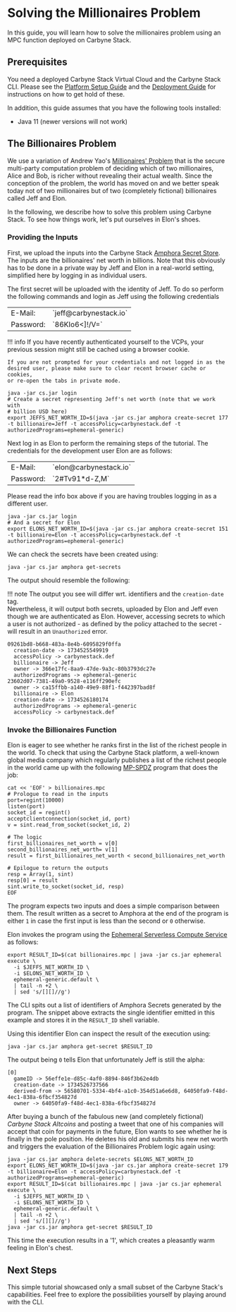 # Solving the Millionaires Problem

In this guide, you will learn how to solve the millionaires problem using an
MPC function deployed on Carbyne Stack.

## Prerequisites

You need a deployed Carbyne Stack Virtual Cloud and the Carbyne Stack CLI.
Please see the [Platform Setup Guide](../platform-setup) and the
[Deployment Guide](../deployment) for instructions on how to get hold of
these.

In addition, this guide assumes that you have the following tools installed:

- Java 11 (newer versions will not work)

## The Billionaires Problem

We use a variation of Andrew Yao's [Millionaires' Problem](https://en.wikipedia.org/wiki/Yao%27s_Millionaires%27_problem)
that is the secure multi-party computation problem of deciding which of two
millionaires, Alice and Bob, is richer without revealing their actual wealth.
Since the conception of the problem, the world has moved on and we better speak
today not of two millionaires but of two (completely fictional) billionaires
called Jeff and Elon.

In the following, we describe how to solve this problem using Carbyne Stack. To
see how things work, let's put ourselves in Elon's shoes.

### Providing the Inputs

First, we upload the inputs into the Carbyne Stack
[Amphora Secret Store](https://github.com/carbynestack/amphora). The inputs are
the billionaires' net worth in billions. Note that this obviously has to be done
in a private way by Jeff and Elon in a real-world setting, simplified here by
logging in as individual users.

The first secret will be uploaded with the identity of Jeff. To do so perform
the following commands and login as Jeff using the following credentials
<table>
  <tr>
    <td>E-Mail:</td>
    <td>`jeff@carbynestack.io`</td>
  </tr><tr>
    <td>Password:</td>
    <td>`86KIo6<]!/V=`</td>
  </tr>
</table>

!!! info
    If you have recently authenticated yourself to the VCPs, your previous
    session might still be cached using a browser cookie.

    If you are not prompted for your credentials and not logged in as the 
    desired user, please make sure to clear recent browser cache or cookies,
    or re-open the tabs in private mode.

```shell
java -jar cs.jar login
# Create a secret representing Jeff's net worth (note that we work with 
# billion USD here)
export JEFFS_NET_WORTH_ID=$(java -jar cs.jar amphora create-secret 177 -t billionaire=Jeff -t accessPolicy=carbynestack.def -t authorizedPrograms=ephemeral-generic)
```

Next log in as Elon to perform the remaining steps of the tutorial. The
credentials for the development user Elon are as follows:
<table>
  <tr>
    <td>E-Mail:</td>
    <td>`elon@carbynestack.io`</td>
  </tr><tr>
    <td>Password:</td>
    <td>`2#Tv91*d-Z,M`</td>
  </tr>
</table>

Please read the info box above if you are having troubles logging in as a different user.

```shell
java -jar cs.jar login
# And a secret for Elon
export ELONS_NET_WORTH_ID=$(java -jar cs.jar amphora create-secret 151 -t billionaire=Elon -t accessPolicy=carbynestack.def -t authorizedPrograms=ephemeral-generic)
```

We can check the secrets have been created using:

```shell
java -jar cs.jar amphora get-secrets
```

The output should resemble the following:

!!! note
    The output you see will differ wrt. identifiers and the `creation-date` tag.
    <br>
    Nevertheless, it will output both secrets, uploaded by Elon and Jeff even
    though we are authenticated as Elon. However, accessing secrets to which a 
    user is not authorized - as defined by the policy attached to the secret -
    will result in an `Unauthorized` error.

```shell
09261bd8-b668-483a-8e4b-6095829f0ffa
  creation-date -> 1734525549919
  accessPolicy -> carbynestack.def
  billionaire -> Jeff
  owner -> 366e17fc-8aa9-47de-9a3c-80b3793dc27e
  authorizedPrograms -> ephemeral-generic
23602d07-7381-49a0-9528-e116ff290efc
  owner -> ca15ffbb-a140-49e9-88f1-f442397bad8f
  billionaire -> Elon
  creation-date -> 1734526180174
  authorizedPrograms -> ephemeral-generic
  accessPolicy -> carbynestack.def
```

### Invoke the Billionaires Function

Elon is eager to see whether he ranks first in the list of the richest people in
the world. To check that using the Carbyne Stack platform, a well-known global
media company which regularly publishes a list of the richest people in the
world came up with the following [MP-SPDZ](https://github.com/data61/MP-SPDZ)
program that does the job:

```shell
cat << 'EOF' > billionaires.mpc
# Prologue to read in the inputs
port=regint(10000)
listen(port)
socket_id = regint()
acceptclientconnection(socket_id, port)
v = sint.read_from_socket(socket_id, 2)

# The logic
first_billionaires_net_worth = v[0]
second_billionaires_net_worth= v[1]
result = first_billionaires_net_worth < second_billionaires_net_worth

# Epilogue to return the outputs 
resp = Array(1, sint)
resp[0] = result
sint.write_to_socket(socket_id, resp)
EOF
```

The program expects two inputs and does a simple comparison between them. The
result written as a secret to Amphora at the end of the program is either `1` in
case the first input is less than the second or `0` otherwise.

Elon invokes the program using the
[Ephemeral Serverless Compute Service](https://github.com/carbynestack/ephemeral)
as follows:

```shell
export RESULT_ID=$(cat billionaires.mpc | java -jar cs.jar ephemeral execute \
  -i $JEFFS_NET_WORTH_ID \
  -i $ELONS_NET_WORTH_ID \
  ephemeral-generic.default \
  | tail -n +2 \
  | sed 's/[][]//g')
```

The CLI spits out a list of identifiers of Amphora Secrets generated by the
program. The snippet above extracts the single identifier emitted in this
example and stores it in the `RESULT_ID` shell variable.

Using this identifier Elon can inspect the result of the execution using:

```shell
java -jar cs.jar amphora get-secret $RESULT_ID
```

The output being `0` tells Elon that unfortunately Jeff is still the alpha:

```shell
[0]
  gameID -> 56effe1e-d85c-4af0-8894-846f3b62e4db
  creation-date -> 1734526737566
  derived-from -> 56580701-5334-4bf4-a1c0-354d51a6e6d8, 64050fa9-f48d-4ec1-838a-6fbcf354827d
  owner -> 64050fa9-f48d-4ec1-838a-6fbcf354827d
```

After buying a bunch of the fabulous new (and completely fictional) _Carbyne
Stack Altcoins_ and posting a tweet that one of his companies will accept that
coin for payments in the future, Elon wants to see whether he is finally in the
pole position. He deletes his old and submits his new net worth and triggers the
evaluation of the Billionaires Problem logic again using:

```shell
java -jar cs.jar amphora delete-secrets $ELONS_NET_WORTH_ID
export ELONS_NET_WORTH_ID=$(java -jar cs.jar amphora create-secret 179 -t billionaire=Elon -t accessPolicy=carbynestack.def -t authorizedPrograms=ephemeral-generic)
export RESULT_ID=$(cat billionaires.mpc | java -jar cs.jar ephemeral execute \
  -i $JEFFS_NET_WORTH_ID \
  -i $ELONS_NET_WORTH_ID \
  ephemeral-generic.default \
  | tail -n +2 \
  | sed 's/[][]//g')
java -jar cs.jar amphora get-secret $RESULT_ID
```

This time the execution results in a '1', which creates a pleasantly warm
feeling in Elon's chest.

## Next Steps

This simple tutorial showcased only a small subset of the Carbyne Stack's
capabilities. Feel free to explore the possibilities yourself by playing around
with the CLI.
